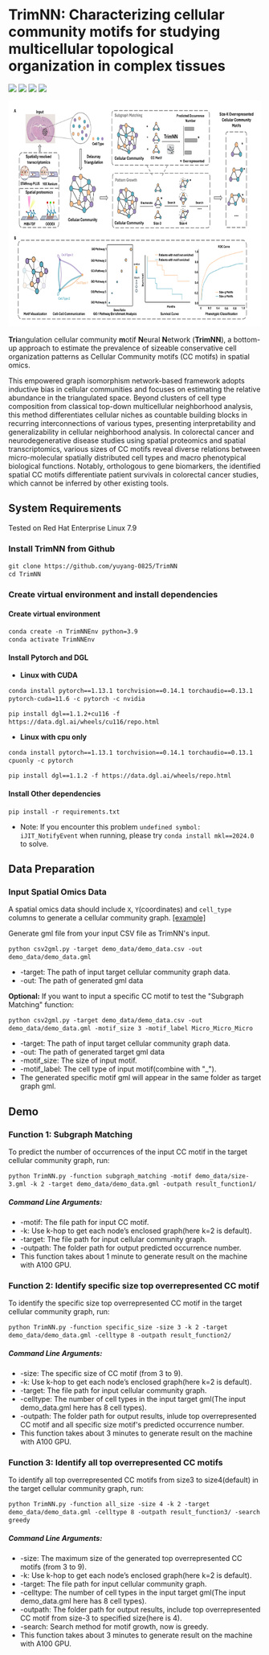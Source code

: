# TrimNN: Characterizing cellular community motifs for studying multicellular topological organization in complex tissues

<img src="https://img.shields.io/badge/TrimNN-v0.0.1-blue"> <img src="https://img.shields.io/badge/Platform-Linux-blue"> <img src="https://img.shields.io/badge/Language-python3-blue"> <img src="https://img.shields.io/badge/License-MIT-blue">

<p align="center">
  <img height="450" width="800" src="https://github.com/yuyang-0825/TrimNN/blob/main/TrimNN.png"/>
</p>

**Tri**angulation cellular community **m**otif **N**eural **N**etwork (**TrimNN**), a bottom-up approach to estimate the prevalence of sizeable conservative cell organization patterns as Cellular Community motifs (CC motifs) in spatial omics.

This empowered graph isomorphism network-based framework adopts inductive bias in cellular communities and focuses on estimating the relative abundance in the triangulated space. Beyond clusters of cell type composition from classical top-down multicellular neighborhood analysis, this method differentiates cellular niches as countable building blocks in recurring interconnections of various types, presenting interpretability and generalizability in cellular neighborhood analysis. In colorectal cancer and neurodegenerative disease studies using spatial proteomics and spatial transcriptomics, various sizes of CC motifs reveal diverse relations between micro-molecular spatially distributed cell types and macro phenotypical biological functions. Notably, orthologous to gene biomarkers, the identified spatial CC motifs differentiate patient survivals in colorectal cancer studies, which cannot be inferred by other existing tools. 

## System Requirements
Tested on Red Hat Enterprise Linux 7.9

### Install TrimNN from Github
```
git clone https://github.com/yuyang-0825/TrimNN
cd TrimNN
```
### Create virtual environment and install dependencies

#### Create virtual environment
```
conda create -n TrimNNEnv python=3.9 
conda activate TrimNNEnv
```
#### Install Pytorch and DGL 
* **Linux with CUDA**
```
conda install pytorch==1.13.1 torchvision==0.14.1 torchaudio==0.13.1 pytorch-cuda=11.6 -c pytorch -c nvidia
```
```
pip install dgl==1.1.2+cu116 -f https://data.dgl.ai/wheels/cu116/repo.html
```
* **Linux with cpu only**
```
conda install pytorch==1.13.1 torchvision==0.14.1 torchaudio==0.13.1 cpuonly -c pytorch
```
```
pip install dgl==1.1.2 -f https://data.dgl.ai/wheels/repo.html
```
#### Install Other dependencies
```
pip install -r requirements.txt
```
* Note: If you encounter this problem ```undefined symbol: iJIT_NotifyEvent``` when running, please try ```conda install mkl==2024.0``` to solve.
## Data Preparation

### Input Spatial Omics Data
A spatial omics data should include ```X```, ```Y```(coordinates) and ```cell_type```  columns to generate a cellular community graph. [[example]](https://github.com/yuyang-0825/TrimNN/blob/main/demo_data/demo_data.csv)

Generate gml file from your input CSV file as TrimNN's input.
```
python csv2gml.py -target demo_data/demo_data.csv -out demo_data/demo_data.gml
```
* -target: The path of input target cellular community graph data.
* -out: The path of generated gml data

**Optional:** If you want to input a specific CC motif to test the "Subgraph Matching" function:
```
python csv2gml.py -target demo_data/demo_data.csv -out demo_data/demo_data.gml -motif_size 3 -motif_label Micro_Micro_Micro
```
* -target: The path of input target cellular community graph data.
* -out: The path of generated target gml data
* -motif_size: The size of input motif.
* -motif_label: The cell type of input motif(combine with "_").
* The generated specific motif gml will appear in the same folder as target graph gml.
 
## Demo
### Function 1: Subgraph Matching
To predict the number of occurrences of the input CC motif in the target cellular community graph, run:
```
python TrimNN.py -function subgraph_matching -motif demo_data/size-3.gml -k 2 -target demo_data/demo_data.gml -outpath result_function1/
```
##### Command Line Arguments:
*	-motif: The file path for input CC motif.
*	-k: Use k-hop to get each node’s enclosed graph(here k=2 is default).
*	-target: The file path for input cellular community graph.
*	-outpath: The folder path for output predicted occurrence number.
*	This function takes about 1 minute to generate result on the machine with A100 GPU.
  
### Function 2: Identify specific size top overrepresented CC motif
To identify the specific size top overrepresented CC motif in the target cellular community graph, run:
```
python TrimNN.py -function specific_size -size 3 -k 2 -target demo_data/demo_data.gml -celltype 8 -outpath result_function2/
```
##### Command Line Arguments:
*	-size: The specific size of CC motif (from 3 to 9).
*	-k: Use k-hop to get each node’s enclosed graph(here k=2 is default).
*	-target: The file path for input cellular community graph.
*	-celltype: The number of cell types in the input target gml(The input demo_data.gml here has 8 cell types).
*	-outpath: The folder path for output results, inlude top overrepresented CC motif and all specific size motif's predicted occurrence number.
*	This function takes about 3 minutes to generate result on the machine with A100 GPU.

### Function 3: Identify all top overrepresented CC motifs
To identify all top overrepresented CC motifs from size3 to size4(default) in the target cellular community graph, run:
```
python TrimNN.py -function all_size -size 4 -k 2 -target demo_data/demo_data.gml -celltype 8 -outpath result_function3/ -search greedy 
```
##### Command Line Arguments:
*	-size: The maximum size of the generated top overrepresented CC motifs (from 3 to 9).
*	-k: Use k-hop to get each node’s enclosed graph(here k=2 is default).
*	-target: The file path for input cellular community graph.
*	-celltype: The number of cell types in the input target gml(The input demo_data.gml here has 8 cell types).
*	-outpath: The folder path for output results, include top overrepresented CC motif from size-3 to specified size(here is 4).
*	-search: Search method for motif growth, now is greedy.
*	This function takes about 3 minutes to generate result on the machine with A100 GPU.
